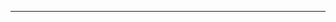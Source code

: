 <!--
CO_OP_TRANSLATOR_METADATA:
{
  "original_hash": "661bbc8e2592ebbb96aa84b1462f5755",
  "translation_date": "2025-08-28T20:15:44+00:00",
  "source_file": "03-CoreGenerativeAITechniques/README.md",
  "language_code": "fr"
}
-->


---

